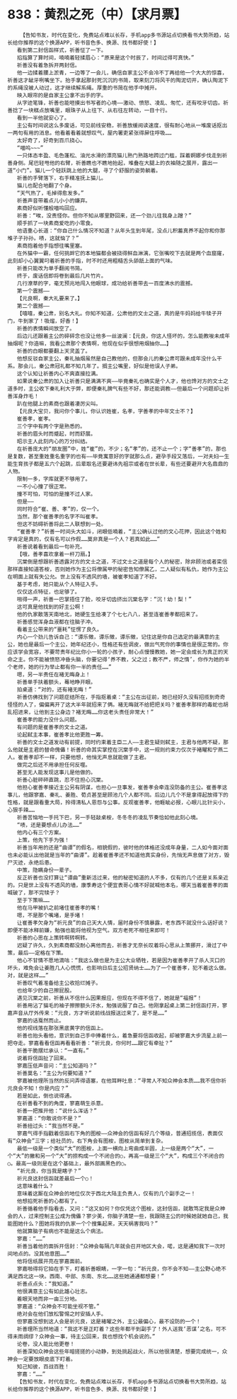 # 838：黄烈之死（中）【求月票】
        【告知书友，时代在变化，免费站点难以长存，手机app多书源站点切换看书大势所趋，站长给你推荐的这个换源APP，听书音色多、换源、找书都好使！】
       看到第二封信函样式，祈善怔了一下。
       掐指算了算时间，喃喃着轻揉眉心：“原来是这个时辰了，时间过得可真快。”
       祈善没有着急拆开两封信。
       他一边揉着腰上淤青，一边等了一会儿，确信自家主公不会冷不丁再给他一个大大的惊喜，祈善这才龇牙咧嘴坐下。抬手拿起那封死沉沉的书简，取来刻刀将风干的陶泥切开，确认陶泥下的系绳没被人动过，这才继续解系绳。厚重的书简在他手中摊开。
       映入眼帘的是自家主公拿不出手的字。
       从字迹笔锋，祈善也能咂摸出书写者的心境——激动、愤怒、凌乱、匆忙，还有咬牙切齿。祈善捻了一块糕点放嘴里，眼珠子从上往下、从右往左转动，一目十行。
       看到一半他就安心了。
       主公有时间说这么多废话，可见前线安稳，祈善放缓阅读速度，很有耐心地从一堆废话抠出一两句有用的消息。他看着看着就想叹气，屋内署吏紧张得屏住呼吸……
       太好奇了，好奇到百爪挠心。
       “喵呜~~~”
       一只体态丰盈、毛色蓬松、油光水滑的漂亮猫儿熟门熟路地跨过门槛，踩着婀娜步伐走到祈善身侧。尾巴轻甩他的右臂，祈善瞧也不瞧地抬起，堆叠在大腿上的衣袖随之展开，露出一道“小门”。猫儿一个轻跃跳上他的大腿，寻了个舒服的姿势躺着。
       祈善的手臂落下，右手精准抚上猫儿。
       猫儿也配合地翻了个身。
       “天气热了，毛掉得愈发多。”
       祈善声音带着点儿小小的嫌弃。
       素商好似听懂般喵呜回应。
       祈善：“唉，没责怪你。但你不知从哪里野回来，还一个劲儿往我身上蹭？”
       顺手抓了一块素商爱吃的小零食。
       他语重心长道：“你自己什么情况不知道？从年头生到年尾，没点儿积蓄真养不起你和你那堆子子孙孙。啧，这就恼了？”
       素商抱着他手指想往嘴里塞。
       在外猫中一霸，任何挑衅它的本地猫都会被挠得鲜血淋漓，它张嘴咬下去就是两个血窟窿，此刻却小心翼翼叼着祈善的手指，时不时还用粗糙舌头舔舐上面的气味。
       祈善只能改为单手翻阅书简。
       终于，废话信即将卷到最后几片竹片。
       几行潦草的字，毫无预兆地闯入他眼球，成功给祈善带去一百度沸水的震撼。
       第一个震撼——
       【元良啊，秦大礼要来了。】
       第二个震撼——
       【嘻嘻，秦公肃，别名大礼。你知不知道，公肃他的文士之道，真的是牛妈妈给牛犊子开门，牛到家了！吸熘，好香！】
       祈善的表情瞬间放空了。
       后边儿还跟着主公的碎碎念也没让他多一丝波澜：【元良，你这人怪坏的，怎么能教唆未成年抽烟呢？你造嘛，我看公肃那个表情啊，他现在似乎很想用烟抽你……】
       祈善的白眼都要翻上天灵盖了。
       他想反驳自家主公，秦礼抽烟虽然是自己教他的，但那会儿的秦公肃可跟未成年没什么干系。那会儿，秦公肃冠礼都不知几年了。搁主公嘴里，好似是他误人子弟。
       这个认知让祈善内心不爽直接拉满。
       如果说秦公肃的加入让祈善只是满满不爽——毕竟秦礼也确实是个人才，他也馋对方的文士之道多时，主公收下秦礼利大于弊，即便秦礼脾气有些不好，那还能调教——但最后一个问题却让祈善浑身炸毛！
       趴在他腿上的素商也跟着凄厉尖叫。
       【元良大宝贝，我问你个事儿，你认识姓崔，名孝，字善孝的中年文士不？】
       崔善孝，崔孝。
       三个字中有两个字是熟悉的。
       祈善的眉头时而蹙起，时而舒展。
       昭示主人此刻内心的万分纠结。
       在祈善庞大的“朋友圈”中，姓“崔”的，不少；名“孝”的，还不止一个；字“善孝”的，那也是复数，甚至重姓重名重字的也有——毕竟寓意好的字就那么点，避孕手段又落后，一对夫妇一生能生育孩子都是五六个起跳，后辈取名还要避讳先祖宗或者在世长辈，有些还要避开大名鼎鼎的人物。
       限制一多，字库就更不够用了。
       一不小心撞了很正常。
       撞不可怕，可怕的是撞不过人家。
       但是——
       同时符合“崔、善、孝”的，仅一个。
       当然，那个崔善孝的名字不叫崔孝。
       但这不妨碍祈善将此二人联想到一处。
       “崔善孝？”祈善一时间头大如斗，闭眼低喃着，“主公确认过他的文心花押，因此这个姓和字肯定是真的，仅有名可以作假……莫非真是一个人？若真如此……”
       祈善说着看到最后一句补充。
       【哦，善孝喜欢拿着一杆刀扇。】
       沉棠倒是想跟祈善透露对方的文士之道，不过文士之道是每个人的秘密，除非顾池或者栾信那样直接知道答桉，否则她作为主公将僚属甲的秘密告知僚属乙，二人疑似有私仇，她作为主公在明面上就有失公允。世上没有不透风的墙，被崔孝知道了不好。
       基于考虑，她只能从个人特征入手。
       仅仅这点特征，也足够了。
       啪得一声，祈善一巴掌捂住了脸，咬牙切齿挤出沉棠名字：“沉！幼！梨！”
       这可真是他找到的好主公啊！
       他的仇家散落天南地北，她硬生生给凑了个七七八八，甚至连崔善孝都招来了。
       祈善感觉浑身血液都在往脑子冲。
       看着主公带来的“噩耗”怔愣了良久。
       内心一个劲儿告诉自己：“谭乐徵，谭乐徵，谭乐徵，记住这是你自己选定的最满意的主公，她也是最后一个主公，她年纪还小，性格还有些调皮，做出气死你的事情也是很正常的。你应该学会宽容，不要苛责年纪比你小一轮的小孩子，耐心点慢慢教她，她一定会成长为真正的天命之主。你不能被愤怒冲昏头脑，你要记得‘养不教，父之过；教不严，师之惰’，你作为她的半个老师，她的行为举止都有你一半的责任……”
       嗯，另一半责任在褚无晦身上！
       祈善单手扶着额头，蓦地睁开眼。
       拍桌道：“对的，还有褚无晦！”
       祈善仿佛找到了问题症结所在，手指抠着桌：“主公在出征前，她已经好久没有招揽到奇奇怪怪的人了，偏偏离开了这大半年就招来了俩。褚无晦就不给把把关吗？崔善孝那样的毒蛇也胡乱招进来，让他到主公身边？褚无晦……你这老头责任非常大！”
       崔善孝的能力没什么问题。
       有问题的是崔善孝的文士之道。
       论起弑主本事，崔善孝比他更胜一筹。
       祈善的文士之道发动有前提，同时约束着主臣二人——主君生疑则弑主，主君与他两不疑，那么他就是主君的替命傀儡！祈善的命其实掌控在沉棠手中，这一规则约束力仅次于褚曜和宁燕二人。崔善孝却不一样，只要他想，他悄无声息就能做了主君。
       做完之后还不用承担任何反噬。
       甚至无人能发现这事儿是他做的。
       祈善心脏砰砰直跳，忍不住担心沉棠。
       他担心崔善孝接近主公另有阴谋，也担心一旦事发，崔善孝会牵连没防备的主公。崔善孝这事儿，他跟寥嘉、秦礼、姜胜、荀贞甚至是顾池几个人都不同。后边儿几个不是拿得起放得下的性格，就是跟看重大局，拎得清私人恩怨与公事。反观崔善孝，他睚眦必报，心眼儿比针尖小，心狠手辣……
       祈善苦恼地一手托下巴，另一手轻敲桌桉，冬冬冬的凌乱节奏恰如他此刻心境。
       “啧，还是要想点儿办法……”
       他内心有三个方案。
       上策，他先下手为强！
       祈善当年用的还是“曲谭”的假名，相貌假的，彼时他的体格还没成年身量，二人如今面对面也未必能认出他就是当年的“曲谭”。趁着崔善孝还不知道他真实身份，先悄无声息做了对方，毁尸灭迹，永绝后患。
       中策，隐瞒身份一辈子。
       反正祈善也没打算让“谭曲”重新活过来，他的秘密知道的人不多，仅有的几个还是关系亲近的。只是世上没有不透风的墙，康季寿这个便宜表哥心情不好就喊他本名，哪天当着崔善孝的面喊破了，那不完犊子？
       至于下策嘛……
       他在马甲被扒之前堵住崔善孝的嘴！
       嗯，不是那个嘴堵，是手堵！
       让崔善孝欠身为“祈元良”的自己天大人情，届时身份不慎暴露，老东西不就没什么话好说？即便不能冰释前嫌，勉强也能将他视为空气。双方老死不相往来即可！
       祈善的心思在上策转啊转啊转。
       迟疑了许久，久到素商都没耐心离他而去，祈善才无奈长叹着将心思从上策挪开，滑过了中策，最后——定格在下策。
       他心不甘情不愿地滴咕：“我这么做也是为主公大业牺牲，若是因为崔善孝开了杀人灭口的坏头，难免会让姜胜几人心慌慌，也影响日后主公招贤纳士……为了一个崔善孝，犯不着这么做。对，就是这样……”
       祈善叹气着准备给主公收拾烂摊子。
       也给年少的自己擦屁股。
       遇见沉棠之前，祈善从不信什么因果报应，但现在不得不信了，她就是“福报”！
       祈善用沾了猫毛的袖子擦擦额头汗水，勉强说服了自己。他刚拿起桌上第二封信函打开，寥嘉声音从厅外传来：“元良，方才听说前线战报送过来了，是不是……”
       寥嘉的话戛然而止。
       他的视线落在那张黑底黄字的信函上。
       祈善也抬头看他，意识到自己手中捧着什么，着急要将信函收起，却被寥嘉大步流星上前一把夺走。寥嘉看看信函再看看祈善：“祈元良，你何时……跟它有牵扯？”
       祈善干脆摆烂承认：“一直有。”
       说着将信函扯了回来。
       寥嘉压低声音问：“主公知道吗？”
       祈善莫名：“主公为何要知道？”
       寥嘉被他理所当然的反问弄得语塞，在他耳畔吐息：“寻常人不知众神会本质……我不信你祈元良会不知！你是内应？”
       若是如此，倒也说得通。
       在祈善看不到的角度，寥嘉萌生杀意。
       祈善一把推开他：“说什么浑话？”
       寥嘉道：“你敢说你不是？”
       祈善扭过头：“我当然不是。”
       寥嘉气得手指戳着信函右下角的图桉——众神会的信函有好几个等级，普通招揽信，表面仅有“众神会”三字；给社员的，右下角会有图桉，图桉从简单到复杂。
       最低一级是一个类似“大”的图桉，上面一横向上弯曲成半圆，上一级是两个“大”，一个“大”的撇和另一个“大”的捺构成一个不闭合的○，再高一级是三个“大”，构成三个不闭合的○。最高一级则是在这个基础上，最外部画黑色的○。
       “祈元良，你当我是瞎子？”
       祈元良这封信函就差最后一个○！
       这意味着什么？
       意味着这厮在众神会的地位仅次于西北大陆主负责人，仅有的几个副手之一！
       他想掐死祈善的心都有了。
       祈善循着他手指看去，又问：“这又如何？你仅凭这个图桉，这封信函，就敢笃定我是众神会的人，过来控制主公成为傀儡？寥少美，你脑子清楚一些，我跟随主公的时候她就她自己，我能图她什么？图她将我的仇家一个个搜集起来，天天祸害我吗？”
       他就算脑子有病也不能是这么个病法。
       寥嘉：“……”
       祈善当着他的面拆开信封：“众神会每隔几年就会召开地区大会，喏，这是通知我下一次时间地点的。没其他意图……”
       他将信纸展开亮在寥嘉面前。
       寥嘉啪得将它拍在手下，盯着祈善眼睛，一字一句：“祈元良，你不会不知——主公野心绝不满足西北这一块。西南、中部、东南、东北……这些她通通都想要！”
       祈善点点头：“我知道。”
       他很满意主公有如此雄心壮志。
       着眼天地而非一亩三分地。
       寥嘉道：“众神会不可能坐视不管。”
       绝对会在他们放松警惕之时安插人手。
       但寥嘉没想到这人会是祈元良，这是褚曜之外，主公最偏心，最不设防的一个！
       祈善理所当然地道：“我这不是正盯着？这些年都干到副手了！外人送我‘恶谋’之名，可不得未雨绸缪？众神会一事，待主公回来，我也想找个机会说的。”
       论卷，没人能比他更卷！
       祈善深知众神会这些年暗搓搓的小动静，到处挑起战火，所以他很清楚，想要完成统一，众神会一定要放眼皮底下盯着。
       知己知彼，百战百胜！
       寥嘉：“……”
       【告知书友，时代在变化，免费站点难以长存，手机app多书源站点切换看书大势所趋，站长给你推荐的这个换源APP，听书音色多、换源、找书都好使！】